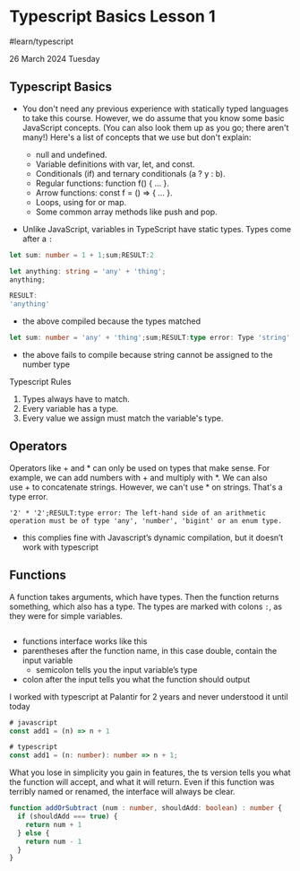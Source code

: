 # Typescript Basics Lesson 1
#learn/typescript

26 March 2024 Tuesday

## Typescript Basics

* You don't need any previous experience with statically typed languages to take this course. However, we do assume that you know some basic JavaScript concepts. (You can also look them up as you go; there aren't many!) Here's a list of concepts that we use but don't explain:

  * null and undefined.
  * Variable definitions with var, let, and const.
  * Conditionals (if) and ternary conditionals (a ? y : b).
  * Regular functions: function f() { ... }.
  * Arrow functions: const f = () => { ... }.
  * Loops, using for or map.
  * Some common array methods like push and pop.

* Unlike JavaScript, variables in TypeScript have static types. Types come after a `:`
```ts
let sum: number = 1 + 1;sum;RESULT:2

let anything: string = 'any' + 'thing';
anything;

RESULT:
'anything'
```
* the above compiled because the types matched

```ts
let sum: number = 'any' + 'thing';sum;RESULT:type error: Type 'string' is not assignable to type 'number'.
```
* the above fails to compile because string cannot be assigned to the number type

Typescript Rules
1. Types always have to match.
2. Every variable has a type.
3. Every value we assign must match the variable's type.

## Operators

Operators like + and * can only be used on types that make sense. For example, we can add numbers with + and multiply with *. We can also use + to concatenate strings. However, we can't use * on strings. That's a type error.


```
'2' * '2';RESULT:type error: The left-hand side of an arithmetic operation must be of type 'any', 'number', 'bigint' or an enum type.
```
* this complies fine with Javascript’s dynamic compilation, but it doesn’t work with typescript

## Functions

A function takes arguments, which have types. Then the function returns something, which also has a type. The types are marked with colons `:`, as they were for simple variables.

```tsfunction double(x: number): number {  return 2 * x;}double(2);RESULT:4
```
* functions interface works like this
* parentheses after the function name, in this case double, contain the input variable
  * semicolon tells you the input variable’s type
* colon after the input tells you what the function should output

I worked with typescript at Palantir for 2 years and never understood it until today

```js
# javascript
const add1 = (n) => n + 1
```

```ts
# typescript
const add1 = (n: number): number => n + 1;
```

What you lose in simplicity you gain in features, the ts version tells you what the function will accept, and what it will return.  Even if this function was terribly named or renamed, the interface will always be clear.

```ts
function addOrSubtract (num : number, shouldAdd: boolean) : number {
  if (shouldAdd === true) {
    return num + 1
  } else {
    return num - 1
  }
}
```

